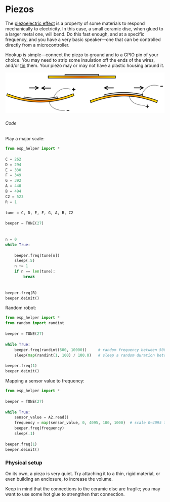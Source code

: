 # Piezos

The [piezoelectric effect](https://en.wikipedia.org/wiki/Piezoelectricity) is a property of some materials to respond mechanically to electricity. In this case, a small ceramic disc, when glued to a larger metal one, will bend. Do this fast enough, and at a specific frequency, and you have a very basic speaker—one that can be controlled directly from a microcontroller.

Hookup is simple—connect the piezo to ground and to a GPIO pin of your choice. You may need to strip some insulation off the ends of the wires, and/or [tin](soldering.md#tinning) them. Your piezo may or may not have a plastic housing around it.

![](img/piezo_bend.png)



###### Code

Play a major scale:
```py
from esp_helper import *

C = 262
D = 294
E = 330
F = 349
G = 392
A = 440
B = 494
C2 = 523
R = 1

tune = C, D, E, F, G, A, B, C2

beeper = TONE(27)


n = 0
while True:

    beeper.freq(tune[n])
    sleep(.5)    
    n += 1
    if n == len(tune):
        break
    

beeper.freq(R)
beeper.deinit()

```

Random robot:
```py
from esp_helper import *
from random import randint

beeper = TONE(27)

while True:
    beeper.freq(randint(500, 10000))     # random frequency between 500 and 10,000
    sleep(map(randint(1, 100) / 100.0)   # sleep a random duration between .01 and 1 seconds

beeper.freq(1)
beeper.deinit()
```

Mapping a sensor value to frequency:
```py
from esp_helper import *

beeper = TONE(27)

while True:
    sensor_value = A2.read()
    frequency = map(sensor_value, 0, 4095, 100, 1000)  # scale 0–4095 to 0–10
    beeper.freq(frequency)
    sleep(.1)

beeper.freq(1)
beeper.deinit()
```


<!-- WORKSHOP

Make a cool changing sound or melody

-->



### Physical setup

On its own, a piezo is very quiet. Try attaching it to a thin, rigid material, or even building an enclosure, to increase the volume.

Keep in mind that the connections to the ceramic disc are fragile; you may want to use some hot glue to strengthen that connection.

